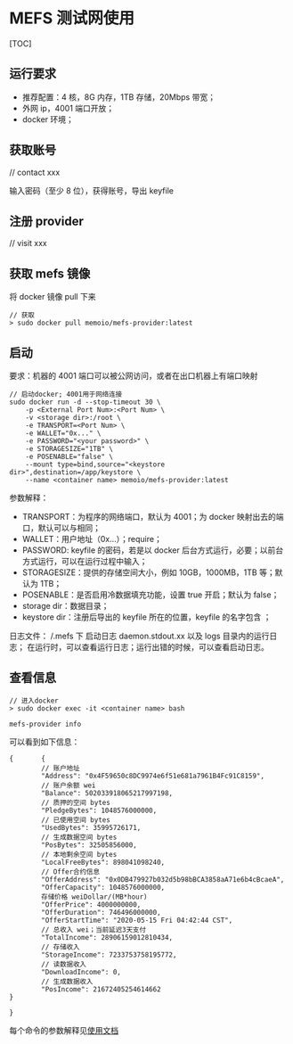 # MEFS 测试网使用

[TOC]

## 运行要求

- 推荐配置：4 核，8G 内存，1TB 存储，20Mbps 带宽；
- 外网 ip，4001 端口开放；
- docker 环境；

## 获取账号

// contact xxx

输入密码（至少 8 位），获得账号，导出 keyfile

## 注册 provider

// visit xxx

## 获取 mefs 镜像

将 docker 镜像 pull 下来

```shell
// 获取
> sudo docker pull memoio/mefs-provider:latest
```

## 启动

要求：机器的 4001 端口可以被公网访问，或者在出口机器上有端口映射

```docker
// 启动docker; 4001用于网络连接
sudo docker run -d --stop-timeout 30 \
    -p <External Port Num>:<Port Num> \
    -v <storage dir>:/root \
    -e TRANSPORT=<Port Num> \
    -e WALLET="0x..." \
    -e PASSWORD="<your password>" \
    -e STORAGESIZE="1TB" \
    -e POSENABLE="false" \
    --mount type=bind,source="<keystore dir>",destination=/app/keystore \
    --name <container name> memoio/mefs-provider:latest
```

参数解释：

- TRANSPORT：<Port Num>为程序的网络端口，默认为 4001；<External Port Num>为 docker 映射出去的端口，默认可以与<Port Num>相同；
- WALLET：用户地址（0x...）；require；
- PASSWORD: keyfile 的密码，若是以 docker 后台方式运行，必要；以前台方式运行，可以在运行过程中输入；
- STORAGESIZE：提供的存储空间大小，例如 10GB，1000MB，1TB 等；默认为 1TB；
- POSENABLE：是否启用冷数据填充功能，设置 true 开启；默认为 false；
- storage dir：数据目录；
- keystore dir：注册后导出的 keyfile 所在的位置，keyfile 的名字包含 <WALLET>；

日志文件：
<storage dir>/.mefs 下 启动日志 daemon.stdout.xx 以及 logs 目录内的运行日志；
在运行时，可以查看运行日志；运行出错的时候，可以查看启动日志。

## 查看信息

```shell
// 进入docker
> sudo docker exec -it <container name> bash
```

```shell
mefs-provider info
```

可以看到如下信息：

```
{       {
        // 账户地址
        "Address": "0x4F59650c8DC9974e6f51e681a7961B4Fc91C8159",
        // 账户余额 wei
        "Balance": 502033918065217997198,
        // 质押的空间 bytes
        "PledgeBytes": 1048576000000,
        // 已使用空间 bytes
        "UsedBytes": 35995726171,
        // 生成数据空间 bytes
        "PosBytes": 32505856000,
        // 本地剩余空间 bytes
        "LocalFreeBytes": 898041098240,
        // Offer合约信息
        "OfferAddress": "0x0DB479927b032d5b98bBCA3858aA71e6b4cBcaeA",
        "OfferCapacity": 1048576000000,
        存储价格 weiDollar/(MB*hour)
        "OfferPrice": 4000000000,
        "OfferDuration": 746496000000,
        "OfferStartTime": "2020-05-15 Fri 04:42:44 CST",
        // 总收入 wei；当前延迟3天支付
        "TotalIncome": 28906159012810434,
        // 存储收入
        "StorageIncome": 7233753758195772,
        // 读数据收入
        "DownloadIncome": 0,
        // 生成数据收入
        "PosIncome": 21672405254614662
}

}
```

每个命令的参数解释见[使用文档](https://github.com/memoio/docs)
